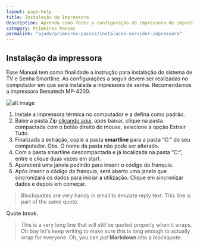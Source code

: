 ```yaml
---
layout: page-help
title: Instalação da Impressora
description: Aprenda como fazer a configuração da impressora de impressão
category: Primeiros Passos
permalink: "ajuda/primeiros-passos/instalacao-servidor-impressora"
---
```


## Instalação da impressora

Esse Manual tem como finalidade a instrução para instalação do sistema de TV e Senha Smartline. As configurações a seguir devem ser realizadas no computador em que será instalada a impressora de senha. Recomendamos a impressora Bematech MP-4200.

![alt image](https://viverdeblog.com/wp-content/uploads/2018/09/escrever-de-forma-inteligente.jpeg)

1. Instale a impressora térmica no computador e a defina como padrão.
2. Baixe a pasta Zip [clicando aqui](https://gcloud.smartlinepro.com.br/downloads/smartline-gui-22112018.zip), após baixar, clique na pasta compactada com o botão direito do mouse, selecione a opção Extrair Tudo. 
3. Finalizada a extração, copie a pasta **smartline** para a pasta “C:” do seu computador. Obs. O nome da pasta não pode ser alterado.
4. Com a pasta smartline descompactada e já localizada na pasta “C:”, entre e clique duas vezes em start. 
5. Aparecerá uma janela pedindo para inserir o código da franquia.
6. Após inserir o código da franquia, será aberto uma janela que sincronizará os dados para iniciar a utilização. Clique em sincronizar dados e depois em começar.


> Blockquotes are very handy in email to emulate reply text.
> This line is part of the same quote.

Quote break.

> This is a very long line that will still be quoted properly when it wraps. Oh boy let's keep writing to make sure this is long enough to actually wrap for everyone. Oh, you can *put* **Markdown** into a blockquote. 
